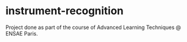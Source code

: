 # instrument-recognition
Project done as part of the course of Advanced Learning Techniques @ ENSAE Paris.
